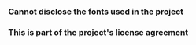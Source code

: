 ### Cannot disclose the fonts used in the project

### This is part of the project's license agreement
